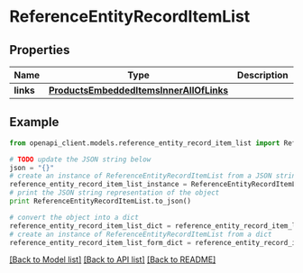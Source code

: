 # ReferenceEntityRecordItemList


## Properties
Name | Type | Description | Notes
------------ | ------------- | ------------- | -------------
**links** | [**ProductsEmbeddedItemsInnerAllOfLinks**](ProductsEmbeddedItemsInnerAllOfLinks.md) |  | [optional] 

## Example

```python
from openapi_client.models.reference_entity_record_item_list import ReferenceEntityRecordItemList

# TODO update the JSON string below
json = "{}"
# create an instance of ReferenceEntityRecordItemList from a JSON string
reference_entity_record_item_list_instance = ReferenceEntityRecordItemList.from_json(json)
# print the JSON string representation of the object
print ReferenceEntityRecordItemList.to_json()

# convert the object into a dict
reference_entity_record_item_list_dict = reference_entity_record_item_list_instance.to_dict()
# create an instance of ReferenceEntityRecordItemList from a dict
reference_entity_record_item_list_form_dict = reference_entity_record_item_list.from_dict(reference_entity_record_item_list_dict)
```
[[Back to Model list]](../README.md#documentation-for-models) [[Back to API list]](../README.md#documentation-for-api-endpoints) [[Back to README]](../README.md)


